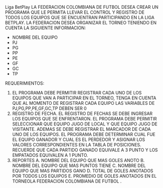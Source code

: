 Liga BetPlay
LA FEDERACION COLOMBIANA DE FUTBOL DESEA CREAR UN PROGRAMA QUE LE PERMITA
LLEVAR EL CONTROL Y REGISTRO DE TODOS LOS EQUIPOS QUE SE ENCUENTRAN
PARTICIPANDO EN LA LIGA BETPLAY. LA FEDERACION DESEA ORGANIZAR EL TORNEO
TENIENDO EN CUENTA LA SIGUIENTE INFORMACION:
- NOMBRE DEL EQUIPO
- PJ
- PG
- PP
- PE
- GF
- GC
- TP

REQUERIMIENTOS:
1. EL PROGRAMA DEBE PERMITIR REGISTRAR CADA UNO DE LOS EQUIPOS QUE VAN A
PARTICIPAR EN EL TORNEO, TENGA EN CUENTA QUE AL MOMENTO DE REGISTRAR CADA
EQUIPO LAS VARIABLES DE PJ,PG,PP,PE,GF,GC,TP DEBEN SER 0
2. REGISTRO DE FECHA. EL REGISTRO DE FECHAS SE DEBE INGRESAR LOS EQUIPOS
QUE SE ENFRENTARON. EL PROGRAMA DEBE PERMITIR SELECCIONAR QUE EQUIPO JUGO DE
LOCAL Y QUE EQUIPO JUGO DE VISITANTE. ADEMAS SE DEBE REGISTRAR EL MARCADOR DE
CADA UNO DE LOS EQUIPOS. EL PROGRAMA DEBE DETERMINAR CUAL FUE EL EQUIPO
GANADOR Y CUAL ES EL PERDEDOR Y ASIGNAR LOS VALORES CORRESPONDIENTES EN LA
TABLA DE POSICIONES. RECUERDE QUE CADA PARTIDO GANADO EQUIVALE A 3 PUNTO
Y LOS EMPATADOS EQUIVALEN A 1 PUNTO.
3. REPORTES
A. NOMBRE DEL EQUIPO QUE MAS GOLES ANOTO
B. NOMBRE DEL EQUIPO QUE MAS PUNTOS TIENE
C. NOMBRE DEL EQUIPO QUE MAS PARTIDOS GANO
D. TOTAL DE GOLES ANOTADOS POR TODOS LOS EQUIPOS
E. PROMEDIO DE GOLES ANOTADOS EN EL TORNEOLA FEDERACION COLOMBIANA DE FUTBOL .
